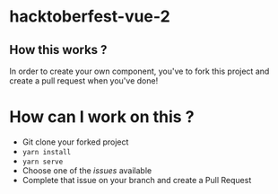 # hacktoberfest-vue-2

## How this works ?

 In order to create your own component, you've to fork this project and create a pull request when you've done!


# How can I work on this ?

- Git clone your forked project
- ``` yarn install ```
- ``` yarn serve ```
- Choose one of the _issues_ available
- Complete that issue on your branch and create a Pull Request